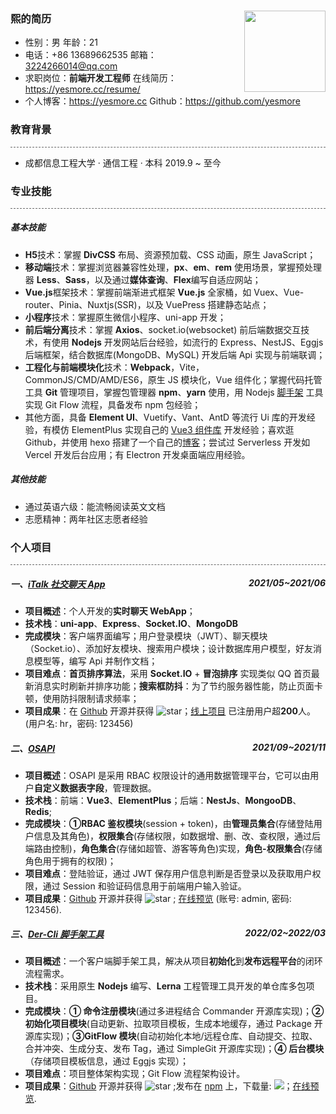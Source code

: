 ### 熙的简历<img width='130' style='float:right;' src='https://cdn.jsdelivr.net/gh/yesmore/img/img/avatar.png'>

- 性别：男                                          年龄：21
- 电话：+86 13689662535              邮箱：3224266014@qq.com
- 求职岗位：**前端开发工程师**           在线简历：https://yesmore.cc/resume/
- 个人博客：https://yesmore.cc     Github：https://github.com/yesmore

### 教育背景

<div style='border-bottom: 1px dashed #666666'></div>

- 成都信息工程大学 · 通信工程 · 本科       2019.9 ~ 至今

### 专业技能

<div style='border-bottom: 1px dashed #666666'></div>

##### 基本技能

- **H5**技术：掌握 **DivCSS** 布局、资源预加载、CSS 动画，原生 JavaScript；
- **移动端**技术：掌握浏览器兼容性处理，**px**、**em**、**rem** 使用场景，掌握预处理器 **Less**、**Sass**，以及通过**媒体查询**、**Flex**编写自适应网站；
- **Vue.js**框架技术：掌握前端渐进式框架 **Vue.js** 全家桶，如 Vuex、Vue-router、Pinia、Nuxtjs(SSR)，以及 VuePress 搭建静态站点；
- **小程序**技术：掌握原生微信小程序、uni-app 开发；
- **前后端分离**技术：掌握 **Axios**、socket.io(websocket) 前后端数据交互技术，有使用 **Nodejs** 开发网站后台经验，如流行的 Express、NestJS、Eggjs 后端框架，结合数据库(MongoDB、MySQL) 开发后端 Api 实现与前端联调；
- **工程化与前端模块化**技术：**Webpack**，Vite，CommonJS/CMD/AMD/ES6，原生 JS 模块化，Vue 组件化；掌握代码托管工具 **Git** 管理项目，掌握包管理器 **npm**、**yarn** 使用，用 Nodejs [脚手架](https://github.com/der-cli/der-cli) 工具实现 Git Flow 流程，具备发布 npm 包经验；
- 其他方面，具备 **Element UI**、Vuetify、Vant、AntD 等流行 Ui 库的开发经验，有模仿 ElementPlus 实现自己的 [Vue3 组件库](https://yesmore.cc/Different-UI/) 开发经验；喜欢逛 Github，并使用 hexo 搭建了一个自己的[博客](https://yesmore.cc/)；尝试过 Serverless 开发如 Vercel 开发后台应用；有 Electron 开发桌面端应用经验。

##### 其他技能

- 通过英语六级：能流畅阅读英文文档
- 志愿精神：两年社区志愿者经验

### 个人项目

<div style='border-bottom: 1px dashed #666666'></div>

##### 一、[iTalk 社交聊天 App](https://github.com/yesmore/italk-uniapp)<span style='float:right'>2021/05~2021/06</span>

- **项目概述**：个人开发的**实时聊天 WebApp**；
- **技术栈**：**uni-app**、**Express**、**Socket.IO**、**MongoDB**
- **完成模块**：客户端界面编写；用户登录模块（JWT）、聊天模块（Socket.io）、添加好友模块、搜索用户模块；设计数据库用户模型，好友消息模型等，编写 Api 并制作文档；
- **项目难点**：**首页排序算法**，采用 **Socket.IO** + **冒泡排序** 实现类似 QQ 首页最新消息实时刷新并排序功能；**搜索框防抖**：为了节约服务器性能，防止页面卡顿，使用防抖限制请求频率；
- **项目成果**：在 [Github](https://github.com/yesmore/italk-uniapp) 开源并获得 <img src="https://img.shields.io/github/stars/yesmore/italk-uniapp.svg?logo=github" alt="star"/>；[线上项目](http://italk.aoau.top/) 已注册用户超**200**人。(用户名: hr，密码: 123456)

##### 二、[OSAPI](https://github.com/yesmore/OSAPI) <span style='float:right'>2021/09~2021/11</span>

- **项目概述**：OSAPI 是采用 RBAC 权限设计的通用数据管理平台，它可以由用户**自定义数据表字段**，管理数据。
- **技术栈**：前端：**Vue3**、**ElementPlus**；后端：**NestJs**、**MongooDB**、**Redis**;
- **完成模块**：**①RBAC 鉴权模块**(session + token)，由**管理员集合**(存储登陆用户信息及其角色)，**权限集合**(存储权限，如数据增、删、改、查权限，通过后端路由控制)，**角色集合**(存储如超管、游客等角色)实现，**角色-权限集合**(存储角色用于拥有的权限)；
- **项目难点**：登陆验证，通过 JWT 保存用户信息判断是否登录以及获取用户权限，通过 Session 和验证码信息用于前端用户输入验证。
- **项目成果**：[Github](https://github.com/yesmore/OSAPI) 开源并获得 <img src="https://img.shields.io/github/stars/yesmore/OSAPI.svg?logo=github" alt="star"/> ; [在线预览](http://osapi.aoau.top/) (账号: admin, 密码: 123456).

##### 三、[Der-Cli 脚手架工具](https://der-cli.vercel.app/) <span style='float:right'>2022/02~2022/03</span>

- **项目概述**：一个客户端脚手架工具，解决从项目**初始化**到**发布远程平台**的闭环流程需求。
- **技术栈**：采用原生 **Nodejs** 编写、**Lerna** 工程管理工具开发的单仓库多包项目。
- **完成模块**：**① 命令注册模块**(通过多进程结合 Commander 开源库实现)；**② 初始化项目模块**(自动更新、拉取项目模板，生成本地缓存，通过 Package 开源库实现)；**③GitFlow 模块**(自动初始化本地/远程仓库、自动提交、拉取、合并冲突、生成分支、发布 Tag，通过 SimpleGit 开源库实现)；**④ 后台模块**（存储项目模板信息，通过 Eggjs 实现）；
- **项目难点**：项目整体架构实现；Git Flow 流程架构设计。
- **项目成果**：[Github](https://github.com/der-cli/der-cli) 开源并获得 <img src="https://img.shields.io/github/stars/der-cli/der-cli.svg?logo=github" alt="star"/> ;发布在 [npm](https://www.npmjs.com/package/@der-cli/core) 上，下载量: <img src="https://img.shields.io/npm/dt/@der-cli/core?logo=npm">；[在线预览](https://der-cli.vercel.app/).

